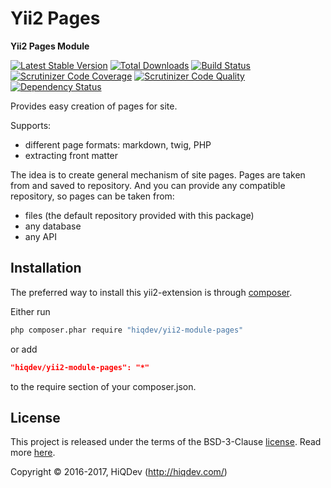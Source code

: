 # Yii2 Pages

**Yii2 Pages Module**

[![Latest Stable Version](https://poser.pugx.org/hiqdev/yii2-module-pages/v/stable)](https://packagist.org/packages/hiqdev/yii2-module-pages)
[![Total Downloads](https://poser.pugx.org/hiqdev/yii2-module-pages/downloads)](https://packagist.org/packages/hiqdev/yii2-module-pages)
[![Build Status](https://img.shields.io/travis/hiqdev/yii2-module-pages.svg)](https://travis-ci.org/hiqdev/yii2-module-pages)
[![Scrutinizer Code Coverage](https://img.shields.io/scrutinizer/coverage/g/hiqdev/yii2-module-pages.svg)](https://scrutinizer-ci.com/g/hiqdev/yii2-module-pages/)
[![Scrutinizer Code Quality](https://img.shields.io/scrutinizer/g/hiqdev/yii2-module-pages.svg)](https://scrutinizer-ci.com/g/hiqdev/yii2-module-pages/)
[![Dependency Status](https://www.versioneye.com/php/hiqdev:yii2-module-pages/dev-master/badge.svg)](https://www.versioneye.com/php/hiqdev:yii2-module-pages/dev-master)

Provides easy creation of pages for site.

Supports:

- different page formats: markdown, twig, PHP
- extracting front matter

The idea is to create general mechanism of site pages.
Pages are taken from and saved to repository.
And you can provide any compatible repository,
so pages can be taken from:

- files (the default repository provided with this package)
- any database
- any API

## Installation

The preferred way to install this yii2-extension is through [composer](http://getcomposer.org/download/).

Either run

```sh
php composer.phar require "hiqdev/yii2-module-pages"
```

or add

```json
"hiqdev/yii2-module-pages": "*"
```

to the require section of your composer.json.

## License

This project is released under the terms of the BSD-3-Clause [license](LICENSE).
Read more [here](http://choosealicense.com/licenses/bsd-3-clause).

Copyright © 2016-2017, HiQDev (http://hiqdev.com/)
